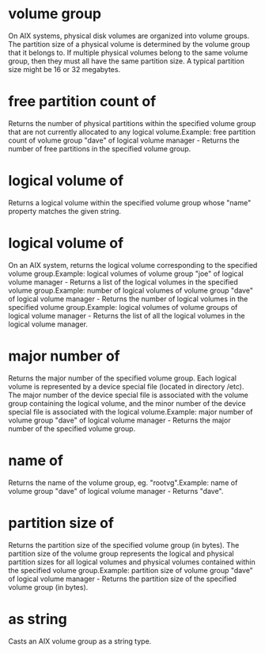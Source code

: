 # volume group

On AIX systems, physical disk volumes are organized into volume groups. The partition size of a physical volume is determined by the volume group that it belongs to. If multiple physical volumes belong to the same volume group, then they must all have the same partition size. A typical partition size might be 16 or 32 megabytes.

# free partition count of <volume group>

Returns the number of physical partitions within the specified volume group that are not currently allocated to any logical volume.Example: free partition count of volume group &quot;dave&quot; of logical volume manager - Returns the number of free partitions in the specified volume group.

# logical volume <string> of <volume group>

Returns a logical volume within the specified volume group whose &quot;name&quot; property matches the given string.

# logical volume of <volume group>

On an AIX system, returns the logical volume corresponding to the specified volume group.Example: logical volumes of volume group &quot;joe&quot; of logical volume manager - Returns a list of the logical volumes in the specified volume group.Example: number of logical volumes of volume group &quot;dave&quot; of logical volume manager - Returns the number of logical volumes in the specified volume group.Example: logical volumes of volume groups of logical volume manager - Returns the list of all the logical volumes in the logical volume manager.

# major number of <volume group>

Returns the major number of the specified volume group. Each logical volume is represented by a device special file (located in directory /etc). The major number of the device special file is associated with the volume group containing the logical volume, and the minor number of the device special file is associated with the logical volume.Example: major number of volume group &quot;dave&quot; of logical volume manager - Returns the major number of the specified volume group.

# name of <volume group>

Returns the name of the volume group, eg. &quot;rootvg&quot;.Example: name of volume group &quot;dave&quot; of logical volume manager - Returns &quot;dave&quot;.

# partition size of <volume group>

Returns the partition size of the specified volume group (in bytes). The partition size of the volume group represents the logical and physical partition sizes for all logical volumes and physical volumes contained within the specified volume group.Example: partition size of volume group &quot;dave&quot; of logical volume manager - Returns the partition size of the specified volume group (in bytes).

# <volume group> as string

Casts an AIX volume group as a string type.
